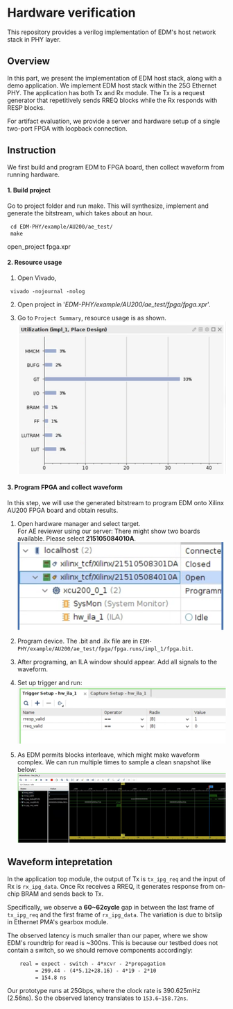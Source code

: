 # Hardware verification
This repository provides a verilog implementation of EDM's host network stack in PHY layer.

## Overview
In this part, we present the implementation of EDM host stack, along with a demo application. We implement EDM host stack within the 25G Ethernet PHY. The application has both Tx and Rx module. The Tx is a request generator that repetitively sends RREQ blocks while the Rx responds with RESP blocks.

For artifact evaluation, we provide a server and hardware setup of a single two-port FPGA with loopback connection.




## Instruction
We first build and program EDM to FPGA board, then collect waveform from running hardware. 

#### 1. Build project
Go to project folder and run make. This will synthesize, implement and generate the bitstream, which takes about an hour.
```
 cd EDM-PHY/example/AU200/ae_test/ 
 make
```
open_project fpga.xpr




#### 2. Resource usage
1. Open Vivado,    
```
 vivado -nojournal -nolog
```
2. Open project in '_EDM-PHY/example/AU200/ae\_test/fpga/fpga.xpr_'.

3. Go to `Project Summary`, resource usage is as shown.
![synth](./synth_report.png)


#### 3. Program FPGA and collect waveform
In this step, we will use the generated bitstream to program EDM onto Xilinx AU200 FPGA board and obtain results.

1. Open hardware manager and select target.   
    For AE reviewer using our server: There might show two boards available. Please select **215105084010A**. ![hw_sel](./hw_sel.png)
2. Program device. The .bit and .ilx file are in `EDM-PHY/example/AU200/ae_test/fpga/fpga.runs/impl_1/fpga.bit`. 
3. After programing, an ILA window should appear. Add all signals to the waveform.
4. Set up trigger and run:
![trigger](./trigger_setup.png)

5. As EDM permits blocks interleave, which might make waveform complex. We can run multiple times to sample a clean snapshot like below:  
![example_waveform](./example_waveform.png)

## Waveform intepretation
In the application top module, the output of Tx is `tx_ipg_req` and the input of Rx is `rx_ipg_data`. Once Rx receives a RREQ, it generates response from on-chip BRAM and sends back to Tx.

Specifically, we observe a **60~62cycle** gap in between the last frame of `tx_ipg_req` and the first frame of `rx_ipg_data`. The variation is due to bitslip in Ethernet PMA's gearbox module.

The observed latency is much smaller than our paper, where we show EDM's roundtrip for read is ~300ns. This is because our testbed does not contain a switch, so we should remove components accordingly:
```
    real = expect - switch - 4*xcvr - 2*propagation
         = 299.44 - (4*5.12+28.16) - 4*19 - 2*10
         = 154.8 ns
```
Our prototype runs at 25Gbps, where the clock rate is 390.625mHz (2.56ns). So the observed latency translates to `153.6~158.72ns`.





